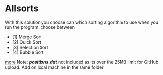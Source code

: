 
# Allsorts
With this solution you  choose can which sorting algorithm to use when you run the program.
choose between 
- [1] Merge Sort 
- [2] Quick Sort 
- [3] Selection Sort
- [4] Bubble Sort



[more](https://github.com/senzo-lab/Vehicle-Positions-/blob/main/README.md)
Note:
***positions.dat*** not included as its over the 25MB limit for GitHub upload. Add on local machine in the same folder.
